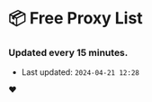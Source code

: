 # :package: Free Proxy List
### Updated every 15 minutes.

- Last updated: `2024-04-21 12:28`

:heart:
